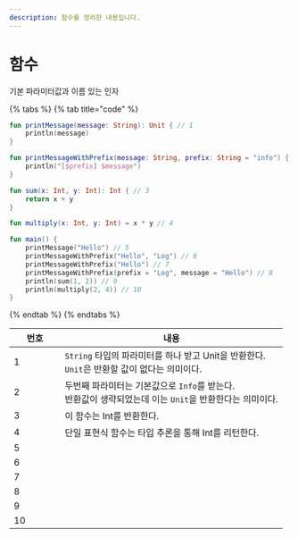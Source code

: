 ```yaml
---
description: 함수를 정리한 내용입니다.
---
```


# 함수

기본 파라미터값과 이름 있는 인자

{% tabs %}
{% tab title="code" %}
```kotlin
fun printMessage(message: String): Unit { // 1
    println(message)
}

fun printMessageWithPrefix(message: String, prefix: String = "info") { // 2
    println("[$prefix] $message")
}

fun sum(x: Int, y: Int): Int { // 3
    return x + y
}

fun multiply(x: Int, y: Int) = x * y // 4

fun main() {
    printMessage("Hello") // 5
    printMessageWithPrefix("Hello", "Log") // 6
    printMessageWithPrefix("Hello") // 7
    printMessageWithPrefix(prefix = "Log", message = "Hello") // 8
    println(sum(1, 2)) // 9
    println(multiply(2, 4)) // 10
}
```
{% endtab %}
{% endtabs %}

<table><thead><tr><th width="75.5">번호</th><th>내용</th></tr></thead><tbody><tr><td>1</td><td><code>String</code> 타입의 파라미터를 하나 받고 Unit을 반환한다.<br><code>Unit</code>은 반환할 값이 없다는 의미이다.</td></tr><tr><td>2</td><td>두번째 파라미터는 기본값으로 <code>Info</code>를 받는다.<br>반환값이 생략되었는데 이는 <code>Unit</code>을 반환한다는 의미이다.</td></tr><tr><td>3</td><td>이 함수는 Int를 반환한다.</td></tr><tr><td>4</td><td>단일 표현식 함수는 타입 추론을 통해 Int를 리턴한다.</td></tr><tr><td>5</td><td></td></tr><tr><td>6</td><td></td></tr><tr><td>7</td><td></td></tr><tr><td>8</td><td></td></tr><tr><td>9</td><td></td></tr><tr><td>10</td><td></td></tr></tbody></table>

